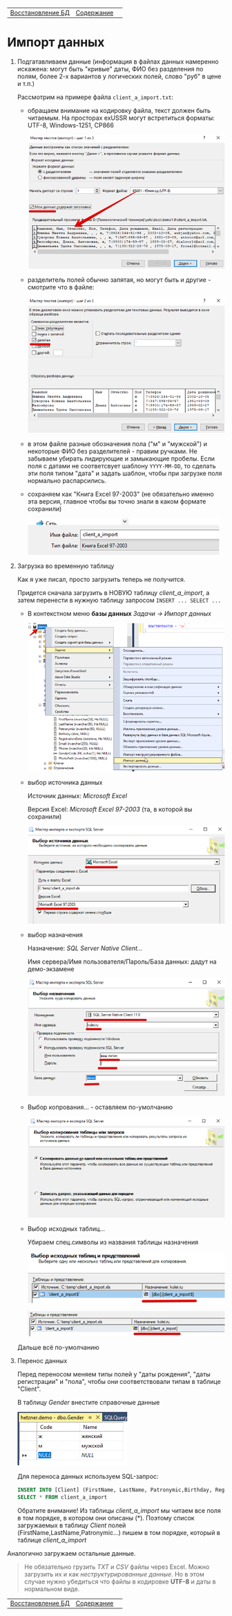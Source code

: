 <table><tr>
<td><a href="../articles/demo_restore_from_sql.md"> Восстановление БД</a></td>
<td><a href="../articles/demo_toc.md">Содержание</a></td>
<td><a href=""></a></td>
<tr></table>

# Импорт данных

1. Подгатавливаем данные (информация в файлах данных намеренно искажена: могут быть "кривые" даты, ФИО без разделения по полям, более 2-х вариантов у логических полей, слово "руб" в цене и т.п.)

    Рассмотрим на примере файла `client_a_import.txt`:

    * обращаем внимание на кодировку файла, текст должен быть читаемым. На просторах exUSSR могут встретиться форматы: UTF-8, Windows-1251, CP866

        ![](../img/demo37.png)

    * разделитель полей обычно запятая, но могут быть и другие - смотрите что в файле:

        ![](../img/demo38.png)

    * в этом файле разные обозначения пола ("м" и "мужской") и некоторые ФИО без разделителей - правим ручками. Не забываем убирать лидирующие и замыкающие пробелы. Если поля с датами не соответсвует шаблону `YYYY-MM-DD`, то сделать эти поля типом "дата" и задать шаблон, чтобы при загрузке поля нормально распарсились.

    * сохраняем как "Книга Excel 97-2003" (не обязательно именно эта версия, главное чтобы вы точно знали в каком формате сохранили)

        ![](../img/demo39.png)

2. Загрузка во временную таблицу

    Как я уже писал, просто загрузить теперь не получится.

    Придется сначала загрузить в НОВУЮ таблицу *client_a_import*, а затем перенести в нужную таблицу запросом `INSERT ... SELECT ...`

    * В контекстном меню **базы данных** *Задачи -> Импорт данных*

        ![](../img/demo40.png)


    * выбор источника данных

        Источник данных: *Microsoft Excel*

        Версия Excel: *Microsoft Excel 97-2003* (та, в которой вы сохранили)

        ![](../img/demo41.png)

    * выбор назначения

        Назначение: *SQL Server Native Client...*

        Имя сервера/Имя пользователя/Пароль/База данных: дадут на демо-экзамене

        ![](../img/demo42.png)

    * Выбор копрования... - оставляем по-умолчанию 

        ![](../img/demo43.png)

    * Выбор исходных таблиц...

        Убираем спец.символы из названия таблицы назначения

        ![](../img/demo44.png)

        ![](../img/demo45.png)

    Дальше всё по-умолчанию

3. Перенос данных

    Перед переносом меняем типы полей у "даты рождения", "даты регистрации" и "пола", чтобы они соответствовали типам в таблице "Client".

    В таблицу *Gender* внестите справочные данные 

    ![](../img/demo46.png)

    Для переноса данных используем SQL-запрос:

    ```sql
    INSERT INTO [Client] (FirstName, LastName, Patronymic,Birthday, RegistrationDate, Email, Phone, GenderCode) 
    SELECT * FROM client_a_import
    ```

    Обратите внимание! Из таблицы *client_a_import* мы читаем все поля в том порядке, в котором они описаны (\*). Поэтому список загружаемых в таблицу *Client* полей (FirstName,LastName,Patronymic...) пишем в том порядке, который в таблице *client_a_import*

Аналогично загружаем остальные данные.

>Не обязательно грузить *TXT* и *CSV* файлы через Excel. Можно загрузить их и как *неструктурированные данные*. Но в этом случае нужно убедиться что файлы в кодировке **UTF-8** и даты в нормальном виде.

<table><tr>
<td><a href="../articles/demo_restore_from_sql.md"> Восстановление БД</a></td>
<td><a href="../articles/demo_toc.md">Содержание</a></td>
<td><a href=""></a></td>
<tr></table>
